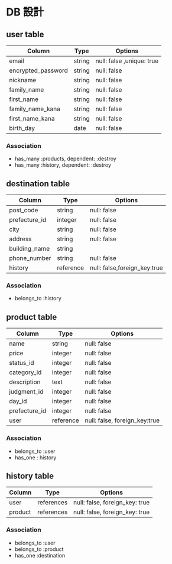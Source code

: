 # DB 設計

## user table

| Column             | Type                | Options                  |
|--------------------|---------------------|------------------------- |
| email              | string              | null: false ,unique: true|
| encrypted_password | string              | null: false              |
| nickname           | string              | null: false              |
| family_name        | string              | null: false              |
| first_name         | string              | null: false              |
| family_name_kana   | string              | null: false              |
| first_name_kana    | string              | null: false              |
| birth_day          | date                | null: false              | 

### Association

- has_many :products, dependent: :destroy
- has_many :history, dependent: :destroy

##  destination table

| Column                              | Type       | Options                              |
|-------------------------------------|------------|--------------------------------------|
| post_code                           | string     | null: false                          |
| prefecture_id                       | integer    | null: false                          |
| city                                | string     | null: false                          |
| address                             | string     | null: false                          |
| building_name                       | string     |                                      |
| phone_number                        | string     |null: false                           |
| history                             | reference  |null: false,foreign_key:true          |


### Association

- belongs_to :history

## product table

| Column             | Type                | Options                                    |
|--------------------|---------------------|--------------------------------------------|
| name               | string              | null: false                                |  
| price              | integer             | null: false                                |
| status_id          | integer             | null: false                                |
| category_id        | integer             | null: false                                |
| description        | text                | null: false                                |
| judgment_id        | integer             | null: false                                |
| day_id             | integer             | null: false                                | 
| prefecture_id      | integer             | null: false                                |
| user               | reference           | null: false, foreign_key:true              |

### Association
- belongs_to :user 
- has_one : history


## history table

| Column      | Type       | Options                                    |
|-------------|------------|--------------------------------------------|
| user        | references | null: false, foreign_key: true             |
| product     | references | null: false, foreign_key: true             |


### Association
- belongs_to :user
- belongs_to :product
- has_one :destination




